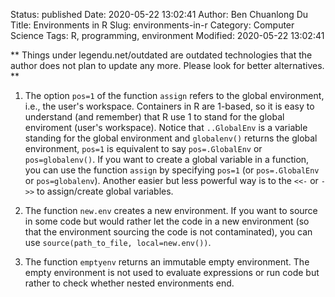 Status: published
Date: 2020-05-22 13:02:41
Author: Ben Chuanlong Du
Title: Environments in R
Slug: environments-in-r
Category: Computer Science
Tags: R, programming, environment
Modified: 2020-05-22 13:02:41

**
Things under legendu.net/outdated are outdated technologies 
that the author does not plan to update any more. 
Please look for better alternatives.
**

1. The option `pos=1` of the function `assign` refers to the global environment, 
    i.e., the user's workspace. 
    Containers in R are 1-based, 
    so it is easy to understand (and remember) that R use 1 to stand for the global enviroment (user's workspace).
    Notice that `..GlobalEnv` is a variable standing for the global environment and `globalenv()` returns the global environment,
    `pos=1` is equivalent to say `pos=.GlobalEnv` or `pos=globalenv()`.
    If you want to create a global variable in a function,
    you can use the function `assign` by specifying `pos=1` (or `pos=.GlobalEnv` or `pos=globalenv`).
    Another easier but less powerful way is to the `<<-` or `->>` to assign/create global variables. 
        
2. The function `new.env` creates a new environment. 
    If you want to source in some code 
    but would rather let the code in a new environment (so that the environment sourcing the code is not contaminated),
    you can use `source(path_to_file, local=new.env())`.

3. The function `emptyenv` returns an immutable empty environment. 
    The empty environment is not used to evaluate expressions or run code but rather to check whether nested environments end.
